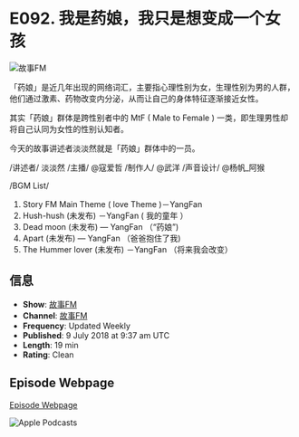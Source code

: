 # E092. 我是药娘，我只是想变成一个女孩

![故事FM](/assets/artwork/1x1.gif)

「药娘」是近几年出现的网络词汇，主要指心理性别为女，生理性别为男的人群，他们通过激素、药物改变内分泌，从而让自己的身体特征逐渐接近女性。

其实「药娘」群体是跨性别者中的 MtF ( Male to Female ) 一类，即生理男性却将自己认同为女性的性别认知者。

今天的故事讲述者淡淡然就是「药娘」群体中的一员。

/讲述者/ 淡淡然  /主播/ @寇爱哲 /制作人/ @武洋 /声音设计/ @杨帆_阿猴

/BGM List/ 
01. Story FM Main Theme ( love Theme )－YangFan  
02. Hush-hush (未发布) －YangFan ( 我的童年 ）  
03. Dead moon (未发布) — YangFan （“药娘”)  
04. Apart (未发布) — YangFan （爸爸抱住了我)  
05. The Hummer lover (未发布) －YangFan （将来我会改变）

## 信息

- **Show**: [故事FM](https://podcasts.apple.com/nz/podcast/%E6%95%85%E4%BA%8Bfm/id1256399960)
- **Channel**: [故事FM](https://podcasts.apple.com/nz/channel/%E6%95%85%E4%BA%8Bfm/id6442730379)
- **Frequency**: Updated Weekly
- **Published**: 9 July 2018 at 9:37 am UTC
- **Length**: 19 min
- **Rating**: Clean

## Episode Webpage

[Episode Webpage](https://hosting.wavpub.cn/storyfm/2018/07/09/e092-%e6%88%91%e6%98%af%e8%8d%af%e5%a8%98%ef%bc%8c%e6%88%91%e5%8f%aa%e6%98%af%e6%83%b3%e5%8f%98%e6%88%90%e4%b8%80%e4%b8%aa%e5%a5%b3%e5%ad%a9/)

![Apple Podcasts](/assets/app-icons/podcasts-icon_512.png)
<!-- tcd_original_link https://podcasts.apple.com/nz/podcast/e092-%E6%88%91%E6%98%AF%E8%8D%AF%E5%A8%98-%E6%88%91%E5%8F%AA%E6%98%AF%E6%83%B3%E5%8F%98%E6%88%90%E4%B8%80%E4%B8%AA%E5%A5%B3%E5%AD%A9/id1256399960?i=1000415467300 -->
